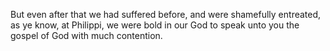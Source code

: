 But even after that we had suffered before, and were shamefully entreated, as ye know, at Philippi, we were bold in our God to speak unto you the gospel of God with much contention.
